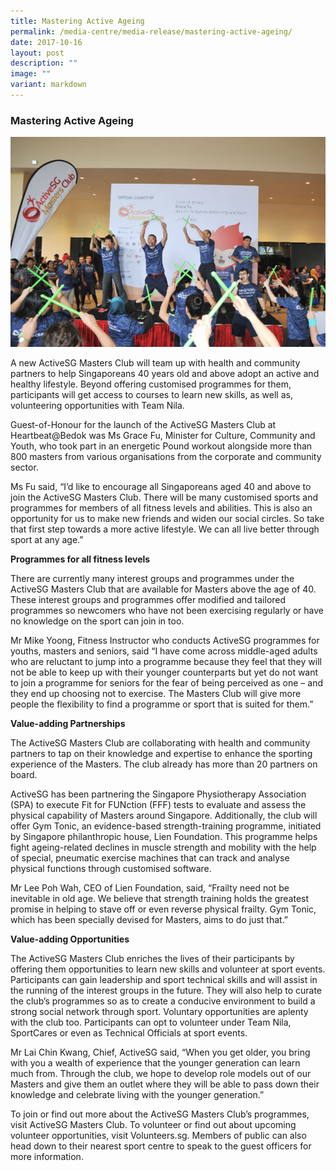 ```yaml
---
title: Mastering Active Ageing
permalink: /media-centre/media-release/mastering-active-ageing/
date: 2017-10-16
layout: post
description: ""
image: ""
variant: markdown
---
```

### **Mastering Active Ageing**
![](/images/Media%20Centre/Media%20Release/2017/October/Participants%20taking%20part%20in%20a%20Pound%20workout%203Photo%20Credit%20to%20Reuters.jpeg)

A new ActiveSG Masters Club will team up with health and community partners to help Singaporeans 40 years old and above adopt an active and healthy lifestyle. Beyond offering customised programmes for them, participants will get access to courses to learn new skills, as well as, volunteering opportunities with Team Nila.

Guest-of-Honour for the launch of the ActiveSG Masters Club at Heartbeat@Bedok was Ms Grace Fu, Minister for Culture, Community and Youth, who took part in an energetic Pound workout alongside more than 800 masters from various organisations from the corporate and community sector.

Ms Fu said, “I’d like to encourage all Singaporeans aged 40 and above to join the ActiveSG Masters Club. There will be many customised sports and programmes for members of all fitness levels and abilities. This is also an opportunity for us to make new friends and widen our social circles. So take that first step towards a more active lifestyle. We can all live better through sport at any age.”

**Programmes for all fitness levels**

There are currently many interest groups and programmes under the ActiveSG Masters Club that are available for Masters above the age of 40. These interest groups and programmes offer modified and tailored programmes so newcomers who have not been exercising regularly or have no knowledge on the sport can join in too.

Mr Mike Yoong, Fitness Instructor who conducts ActiveSG programmes for youths, masters and seniors, said “I have come across middle-aged adults who are reluctant to jump into a programme because they feel that they will not be able to keep up with their younger counterparts but yet do not want to join a programme for seniors for the fear of being perceived as one – and they end up choosing not to exercise. The Masters Club will give more people the flexibility to find a programme or sport that is suited for them.”

**Value-adding Partnerships**

The ActiveSG Masters Club are collaborating with health and community partners to tap on their knowledge and expertise to enhance the sporting experience of the Masters. The club already has more than 20 partners on board.

ActiveSG has been partnering the Singapore Physiotherapy Association (SPA) to execute Fit for FUNction (FFF) tests to evaluate and assess the physical capability of Masters around Singapore. Additionally, the club will offer Gym Tonic, an evidence-based strength-training programme, initiated by Singapore philanthropic house, Lien Foundation. This programme helps fight ageing-related declines in muscle strength and mobility with the help of special, pneumatic exercise machines that can track and analyse physical functions through customised software. 

Mr Lee Poh Wah, CEO of Lien Foundation, said, “Frailty need not be inevitable in old age. We believe that strength training holds the greatest promise in helping to stave off or even reverse physical frailty. Gym Tonic, which has been specially devised for Masters, aims to do just that.”

**Value-adding Opportunities**

The ActiveSG Masters Club enriches the lives of their participants by offering them opportunities to learn new skills and volunteer at sport events. Participants can gain leadership and sport technical skills and will assist in the running of the interest groups in the future. They will also help to curate the club’s programmes so as to create a conducive environment to build a strong social network through sport. Voluntary opportunities are aplenty with the club too. Participants can opt to volunteer under Team Nila, SportCares or even as Technical Officials at sport events.

Mr Lai Chin Kwang, Chief, ActiveSG said, “When you get older, you bring with you a wealth of experience that the younger generation can learn much from. Through the club, we hope to develop role models out of our Masters and give them an outlet where they will be able to pass down their knowledge and celebrate living with the younger generation.”

To join or find out more about the ActiveSG Masters Club’s programmes, visit ActiveSG Masters Club. To volunteer or find out about upcoming volunteer opportunities, visit Volunteers.sg. Members of public can also head down to their nearest sport centre to speak to the guest officers for more information.